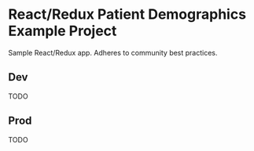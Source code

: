 # React/Redux Patient Demographics Example Project

Sample React/Redux app. Adheres to community best practices.

## Dev

TODO

## Prod

TODO


